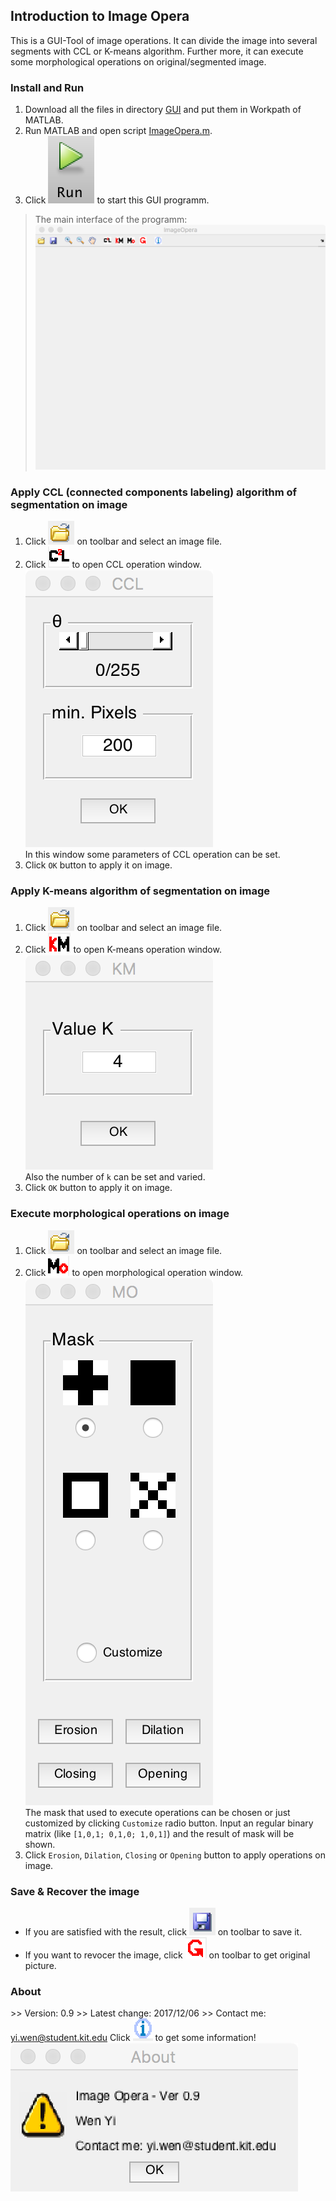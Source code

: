 ## Introduction to Image Opera
This is a GUI-Tool of image operations. It can divide the image into several segments with CCL or K-means algorithm. Further more, it can execute some morphological operations on original/segmented image.

### Install and Run
1. Download all the files in directory [GUI](https://github.com/wenyi1994/Machine-Vision/tree/master/Assignment4/GUI) and put them in Workpath of MATLAB.
2. Run MATLAB and open script [ImageOpera.m](https://github.com/wenyi1994/Machine-Vision/blob/master/Assignment4/GUI/ImageOpera.m).
3. Click ![image](https://github.com/wenyi1994/Machine-Vision/blob/master/Assignment4/GUI/pics/MATLAB_RUN.png) to start this GUI programm.
> The main interface of the programm: ![image](https://github.com/wenyi1994/Machine-Vision/blob/master/Assignment4/GUI/pics/GUI_Start.png)

### Apply CCL (connected components labeling) algorithm of segmentation on image
1. Click ![image](https://github.com/wenyi1994/Machine-Vision/blob/master/Assignment4/GUI/pics/open_button.png) on toolbar and select an image file.
2. Click ![image](https://github.com/wenyi1994/Machine-Vision/blob/master/Assignment4/GUI/pics/CCL_button.png) to open CCL operation window.  
![image](https://github.com/wenyi1994/Machine-Vision/blob/master/Assignment4/GUI/pics/CCL_window.png)  
In this window some parameters of CCL operation can be set.
3. Click `OK` button to apply it on image.

### Apply K-means algorithm of segmentation on image
1. Click ![image](https://github.com/wenyi1994/Machine-Vision/blob/master/Assignment4/GUI/pics/open_button.png) on toolbar and select an image file.
2. Click ![image](https://github.com/wenyi1994/Machine-Vision/blob/master/Assignment4/GUI/pics/KM_button.png) to open K-means operation window.  
![image](https://github.com/wenyi1994/Machine-Vision/blob/master/Assignment4/GUI/pics/KM_window.png)  
Also the number of `k` can be set and varied.
3. Click `OK` button to apply it on image.

### Execute morphological operations on image
1. Click ![image](https://github.com/wenyi1994/Machine-Vision/blob/master/Assignment4/GUI/pics/open_button.png) on toolbar and select an image file.
2. Click ![image](https://github.com/wenyi1994/Machine-Vision/blob/master/Assignment4/GUI/pics/Mo_button.png) to open morphological operation window.  
![image](https://github.com/wenyi1994/Machine-Vision/blob/master/Assignment4/GUI/pics/MO_window.png)  
The mask that used to execute operations can be chosen or just customized by clicking `Customize` radio button. Input an regular binary matrix (like `[1,0,1; 0,1,0; 1,0,1]`) and the result of mask will be shown.
3. Click `Erosion`, `Dilation`, `Closing` or `Opening` button to apply operations on image.

### Save & Recover the image
* If you are satisfied with the result, click ![image](https://github.com/wenyi1994/Machine-Vision/blob/master/Assignment4/GUI/pics/save_button.png) on toolbar to save it.
* If you want to revocer the image, click ![image](https://github.com/wenyi1994/Machine-Vision/blob/master/Assignment4/GUI/pics/refresh_button.png) on toolbar to get original picture.

### About
\>> Version: 0.9
\>> Latest change: 2017/12/06
\>> Contact me: yi.wen@student.kit.edu
Click ![image](https://github.com/wenyi1994/Machine-Vision/blob/master/Assignment4/GUI/pics/about_button.png) to get some information!  
![image](https://github.com/wenyi1994/Machine-Vision/blob/master/Assignment4/GUI/pics/About_window.png)

